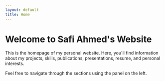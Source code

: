 ```yaml
---
layout: default
title: Home
---
```


# Welcome to Safi Ahmed's Website

This is the homepage of my personal website. Here, you'll find information about my projects, skills, publications, presentations, resume, and personal interests.

Feel free to navigate through the sections using the panel on the left.
